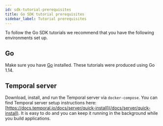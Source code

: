 ```yaml
---
id: sdk-tutorial-prerequisites
title: Go SDK tutorial prerequisites
sidebar_label: Tutorial prerequisites
---
```


To follow the Go SDK tutorials we recommend that you have the following environments set up.

## Go

Make sure you have [Go](https://golang.org/doc/install) installed. These tutorials were produced using Go 1.14.

## Temporal server

Download, install, and run the Temporal server via `docker-compose`. You can find Temporal server setup instructions here: [https://docs.temporal.io/docs/server/quick-install](/docs/server/quick-install). It is easy to do and you can keep it running in the background while you build applications.
